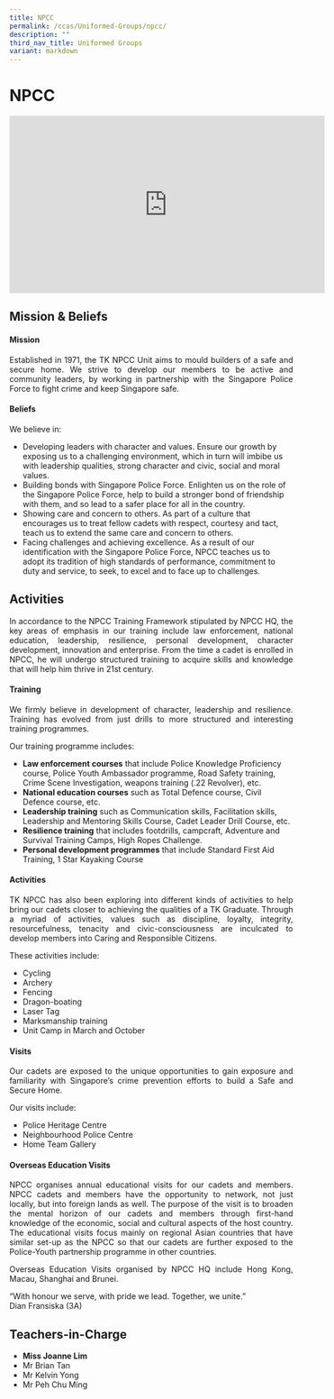 ```yaml
---
title: NPCC
permalink: /ccas/Uniformed-Groups/npcc/
description: ""
third_nav_title: Uniformed Groups
variant: markdown
---
```

# NPCC
<iframe allowfullscreen="" allow="accelerometer; autoplay; clipboard-write; encrypted-media; gyroscope; picture-in-picture; web-share" frameborder="0" title="YouTube video player" src="https://www.youtube.com/embed/nOq3F8ESY7I" height="315" width="560"></iframe>

## **Mission &amp; Beliefs**

#### Mission

<p style="text-align: justify;">Established in 1971, the TK NPCC Unit aims to mould builders of a safe and secure home. We strive to develop our members to be active and community leaders, by working in partnership with the Singapore Police Force to fight crime and keep Singapore safe.</p>

#### Beliefs

We believe in:

*   Developing leaders with character and values. Ensure our growth by exposing us to a challenging environment, which in turn will imbibe us with leadership qualities, strong character and civic, social and moral values.
*   Building bonds with Singapore Police Force. Enlighten us on the role of the Singapore Police Force, help to build a stronger bond of friendship with them, and so lead to a safer place for all in the country.
*   Showing care and concern to others. As part of a culture that encourages us to treat fellow cadets with respect, courtesy and tact, teach us to extend the same care and concern to others.
*   Facing challenges and achieving excellence. As a result of our identification with the Singapore Police Force, NPCC teaches us to adopt its tradition of high standards of performance, commitment to duty and service, to seek, to excel and to face up to challenges.

## **Activities**

<p style="text-align: justify;">In accordance to the NPCC Training Framework stipulated by NPCC HQ, the key areas of emphasis in our training include law enforcement, national education, leadership, resilience, personal development, character development, innovation and enterprise. From the time a cadet is enrolled in NPCC, he will undergo structured training to acquire skills and knowledge that will help him thrive in 21st century.</p>

#### Training

<p style="text-align: justify;">We firmly believe in development of character, leadership and resilience. Training has evolved from just drills to more structured and interesting training programmes.</p>

Our training programme includes:

*   **Law enforcement courses**&nbsp;that include Police Knowledge Proficiency course, Police Youth Ambassador programme, Road Safety training, Crime Scene Investigation, weapons training (.22 Revolver), etc.
*   **National education courses**&nbsp;such as Total Defence course, Civil Defence course, etc.
*   **Leadership training**&nbsp;such as Communication skills, Facilitation skills, Leadership and Mentoring Skills Course, Cadet Leader Drill Course, etc.
*   **Resilience training**&nbsp;that includes footdrills, campcraft, Adventure and Survival Training Camps, High Ropes Challenge.
*   **Personal development programmes**&nbsp;that include Standard First Aid Training, 1 Star Kayaking Course

#### Activities

<p style="text-align: justify;">TK NPCC has also been exploring into different kinds of activities to help bring our cadets closer to achieving the qualities of a TK Graduate. Through a myriad of activities, values such as discipline, loyalty, integrity, resourcefulness, tenacity and civic-consciousness are inculcated to develop members into Caring and Responsible Citizens.</p>

These activities include:

*   Cycling
*   Archery
*   Fencing
*   Dragon-boating
*   Laser Tag
*   Marksmanship training
*   Unit Camp in March and October

#### Visits

<p style="text-align: justify;">Our cadets are exposed to the unique opportunities to gain exposure and familiarity with Singapore’s crime prevention efforts to build a Safe and Secure Home.</p>

Our visits include:

*   Police Heritage Centre
*   Neighbourhood Police Centre
*   Home Team Gallery

#### Overseas Education Visits

<p style="text-align: justify;">NPCC organises annual educational visits for our cadets and members. NPCC cadets and members have the opportunity to network, not just locally, but into foreign lands as well. The purpose of the visit is to broaden the mental horizon of our cadets and members through first-hand knowledge of the economic, social and cultural aspects of the host country. The educational visits focus mainly on regional Asian countries that have similar set-up as the NPCC so that our cadets are further exposed to the Police-Youth partnership programme in other countries.</p>

<p style="text-align: justify;">Overseas Education Visits organised by NPCC HQ include Hong Kong, Macau, Shanghai and Brunei.</p>

“With honour we serve, with pride we lead. Together, we unite.”<br>
Dian Fransiska (3A)

## **Teachers-in-Charge**

*   **Miss Joanne Lim**
*   Mr Brian Tan
*   Mr Kelvin Yong
*   Mr Peh Chu Ming